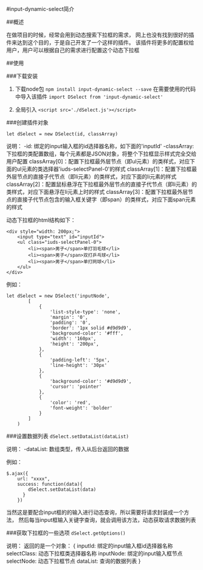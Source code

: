 #input-dynamic-select简介

##概述

在做项目的时候，经常会用到动态搜索下拉框的需求，
网上也没有找到很好的插件来达到这个目的，于是自己开发了一个这样的插件。
该插件将更多的配置权给用户，用户可以根据自己的需求进行配置这个动态下拉框

##使用

###下载安装
1. 下载node包
`npm install input-dynamic-select --save`
在需要使用的代码中导入该插件
`import DSelect from 'input-dynamic-select'`

2. 全局引入 
`<script src='./dSelect.js'></script>`

###创建插件对象

`let dSelect = new DSelect(id, classArray)`

说明：
-id: 绑定的input输入框的id选择器名称，如下面的'inputId'
-classArray: 下拉框的类配置数组，每个元素都是JSON对象，将整个下拉框显示样式完全交给用户配置
classArray[0]：配置下拉框最外层节点（即ul元素）的类样式，对应下面的ul元素的类选择器'iuds-selectPanel-0'的样式
classArray[1]：配置下拉框最外层节点的直接子代节点（即li元素）的类样式，对应下面的li元素的样式
classArray[2]：配置鼠标悬浮在下拉框最外层节点的直接子代节点（即li元素）的类样式，对应下面悬浮在li元素上时的样式
classArray[3]：配置下拉框最外层节点的直接子代节点包含的输入框关键字（即span）的类样式，对应下面span元素的样式

动态下拉框的html结构如下：
```
<div style="width: 200px;">
    <input type="text" id="inputId">
    <ul class="iuds-selectPanel-0">
        <li><span>男子</span>单打羽毛球</li>
        <li><span>男子</span>双打乒乓球</li>
        <li><span>男子</span>单打网球</li>
    </ul>
</div>
```
例如：
```
let dSelect = new DSelect('inputNode',
        [
            {
                'list-style-type': 'none',
                'margin': '0',
                'padding': '0',
                'border': '1px solid #d9d9d9',
                'background-color': '#fff',
                'width': '160px',
                'height': '200px',
            },
            {
                'padding-left': '5px',
                'line-height': '30px'
            },
            {
                'background-color': '#d9d9d9',
                'cursor': 'pointer'
            },
            {
                'color': 'red',
                'font-weight': 'bolder'
            }
        ]
    )
```
###设置数据列表
`dSelect.setDataList(dataList)`

说明：
-dataList: 数组类型，传入从后台返回的数据

例如：
```
$.ajax({ 
    url: "xxxx", 
    success: function(data){
        dSelect.setDataList(data)
      }
    })
```
当然这是要配合input框的的输入进行动态查询，所以需要将请求封装成一个方法，
然后每当input框输入关键字查询，就会调用该方法，动态获取请求数据列表

###获取下拉框的一些选项
`dSelect.getOptions()`

说明：
返回的是一个对象：
{
    inputId: 绑定的input输入框id选择器名称
    selectClass: 动态下拉框类选择器名称
    inputNode: 绑定的input输入框节点
    selectNode: 动态下拉框节点
    dataList: 查询的数据列表
}